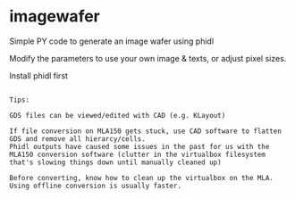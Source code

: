 # imagewafer
Simple PY code to generate an image wafer using phidl

Modify the parameters to use your own image & texts, or adjust pixel sizes.

Install phidl first

~~~

Tips:

GDS files can be viewed/edited with CAD (e.g. KLayout)

If file conversion on MLA150 gets stuck, use CAD software to flatten GDS and remove all hierarcy/cells.
Phidl outputs have caused some issues in the past for us with the MLA150 conversion software (clutter in the virtualbox filesystem that's slowing things down until manually cleaned up)

Before converting, know how to clean up the virtualbox on the MLA. Using offline conversion is usually faster.
